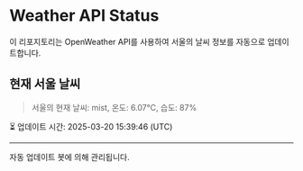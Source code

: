 
# Weather API Status

이 리포지토리는 OpenWeather API를 사용하여 서울의 날씨 정보를 자동으로 업데이트합니다.

## 현재 서울 날씨
> 서울의 현재 날씨: mist, 온도: 6.07°C, 습도: 87%

⏳ 업데이트 시간: 2025-03-20 15:39:46 (UTC)

---
자동 업데이트 봇에 의해 관리됩니다.

